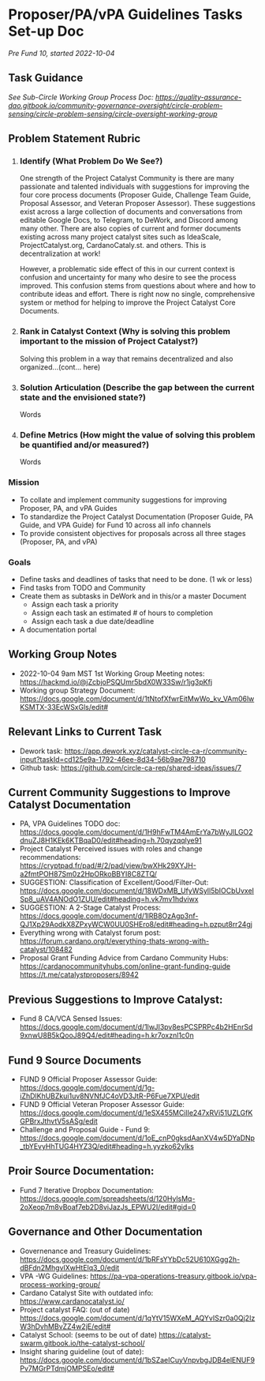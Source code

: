 # Proposer/PA/vPA Guidelines Tasks Set-up Doc
*Pre Fund 10, started 2022-10-04*
## Task Guidance
*See Sub-Circle Working Group Process Doc: https://quality-assurance-dao.gitbook.io/community-governance-oversight/circle-problem-sensing/circle-problem-sensing/circle-oversight-working-group*
## Problem Statement Rubric
1. ### Identify (What Problem Do We See?) 
    One strength of the Project Catalyst Community is there are many passionate and talented individuals with suggestions for improving the four core process documents (Proposer Guide, Challenge Team Guide, Proposal Assessor, and Veteran Proposer Assessor). These suggestions exist across a large collection of documents and conversations from editable Google Docs, to Telegram, to DeWork, and Discord among many other. There are also copies of current and former documents existing across many project catalyst sites such as IdeaScale, ProjectCatalyst.org, CardanoCataly.st. and others. This is decentralization at work! 
    
    However, a problematic side effect of this in our current context is confusion and uncertainty for many who desire to see the process improved. This confusion stems from questions about where and how to contribute ideas and effort. There is right now no single, comprehensive system or method for helping to improve the Project Catalyst Core Documents. 
2. ### Rank in Catalyst Context (Why is solving this problem important to the mission of Project Catalyst?)
    Solving this problem in a way that remains decentralized and also organized...(cont... here)  
3. ### Solution Articulation (Describe the gap between the current state and the envisioned state?)
    Words
4. ### Define Metrics (How might the value of solving this problem be quantified and/or measured?)
    Words
 


### Mission
* To collate and implement community suggestions for improving Proposer, PA, and vPA Guides
* To standardize the Project Catalyst Documentation (Proposer Guide, PA Guide, and VPA Guide) for Fund 10 across all info channels
* To provide consistent objectives for proposals across all three stages (Proposer, PA, and vPA)
### Goals
* Define tasks and deadlines of tasks that need to be done. (1 wk or less)
* Find tasks from TODO and Community
* Create them as subtasks in DeWork and in this/or a master Document
    * Assign each task a priority
    * Assign each task an estimated # of hours to completion
    * Assign each task a due date/deadline
*  A documentation portal 
## Working Group Notes
* 2022-10-04 9am MST 1st Working Group Meeting notes: https://hackmd.io/@jZcbjoPSQUmr5bdX0W33Sw/r1jg3pKfj
* Working group Strategy Document: https://docs.google.com/document/d/1tNtofXfwrEitMwWo_kv_VAm06lwKSMTX-33EcWSxGls/edit#
## Relevant Links to Current Task
* Dework task: https://app.dework.xyz/catalyst-circle-ca-r/community-input?taskId=cd125e9a-1792-46ee-8d34-56b9ae798710
* Github task: https://github.com/circle-ca-rep/shared-ideas/issues/7


## Current Community Suggestions to Improve Catalyst Documentation
* PA, VPA Guidelines TODO doc: https://docs.google.com/document/d/1H9hFwTM4AmErYa7bWyJlLGO2dnuZJ8H1KEk6KTBqaD0/edit#heading=h.70qyzqqlye91
* Project Catalyst Perceived issues with roles and change recommendations: https://cryptpad.fr/pad/#/2/pad/view/bwXHk29XYJH-a2fmtPOH87Sm0z2HpORkoBBYI8C8ZTQ/
* SUGGESTION: Classification of Excellent/Good/Filter-Out: https://docs.google.com/document/d/18WDxMB_UfyWSyll5bIOCbUvxeISp8_uAV4ANOdO1ZUU/edit#heading=h.vk7mv1hdviwx
* SUGGESTION: A 2-Stage Catalyst Process: https://docs.google.com/document/d/1lRB8OzAgp3nf-QJ1Xp29AodkX8ZPxyWCW0UU0SHEro8/edit#heading=h.pzput8rr24gj
* Everything wrong with Catalyst forum post: https://forum.cardano.org/t/everything-thats-wrong-with-catalyst/108482
* Proposal Grant Funding Advice from Cardano Community Hubs: https://cardanocommunityhubs.com/online-grant-funding-guide https://t.me/catalystproposers/8942
## Previous Suggestions to Improve Catalyst: 
* Fund 8 CA/VCA Sensed Issues: https://docs.google.com/document/d/1lwJI3pv8esPCSPRPc4b2HEnrSd9xnwU8B5kQooJ89Q4/edit#heading=h.kr7oxznl1c0n
## Fund 9 Source Documents
* FUND 9 Official Proposer Assessor Guide: https://docs.google.com/document/d/1g-iZhDlKhUBZkui1uv8NVNfJC4oVD3JtR-P6Fue7XPU/edit
* FUND 9 Official Veteran Proposer Assessor Guide: https://docs.google.com/document/d/1eSX455MCilIe247xRVi51UZLGfKGPBrxJthvtV5sASg/edit 
* Challenge and Proposal Guide - Fund 9: https://docs.google.com/document/d/1oE_cnP0gksdAanXV4w5DYaDNp_tbYEvyHhTUG4HYZ3Q/edit#heading=h.yyzko62ylks
## Proir Source Documentation:
* Fund 7 Iterative Dropbox Documentation: https://docs.google.com/spreadsheets/d/120HylsMq-2oXeop7m8vBoaf7eb2D8viJazJs_EPWU2I/edit#gid=0
## Governance and Other Documentation
* Governenance and Treasury Guidelines: https://docs.google.com/document/d/1bRFsYYbDc52U610XGgg2h-dBFdn2MhgvlXwHtElq3_0/edit
* VPA -WG Guidelines: https://pa-vpa-operations-treasury.gitbook.io/vpa-process-working-group/
* Cardano Catalyst Site with outdated info: https://www.cardanocatalyst.io/
* Project catalyst FAQ: (out of date) https://docs.google.com/document/d/1qYtV15WXeM_AQYvISzr0a0Qj2IzW3hDvhMBvZZ4w2jE/edit#
* Catalyst School: (seems to be out of date) https://catalyst-swarm.gitbook.io/the-catalyst-school/
* Insight sharing guideline (out of date): https://docs.google.com/document/d/1bSZaeICuyVnpvbgJDB4elENUF9Pv7MGrPTdmjOMPSEo/edit#
